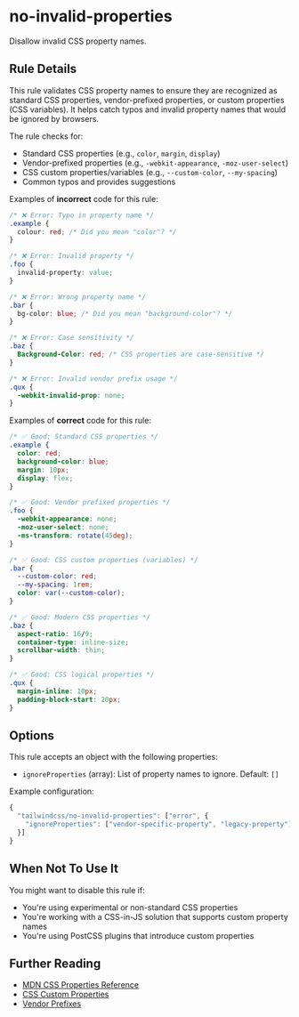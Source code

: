 # no-invalid-properties

Disallow invalid CSS property names.

## Rule Details

This rule validates CSS property names to ensure they are recognized as standard
CSS properties, vendor-prefixed properties, or custom properties (CSS
variables). It helps catch typos and invalid property names that would be
ignored by browsers.

The rule checks for:

- Standard CSS properties (e.g., `color`, `margin`, `display`)
- Vendor-prefixed properties (e.g., `-webkit-appearance`, `-moz-user-select`)
- CSS custom properties/variables (e.g., `--custom-color`, `--my-spacing`)
- Common typos and provides suggestions

Examples of **incorrect** code for this rule:

```css
/* ❌ Error: Typo in property name */
.example {
  colour: red; /* Did you mean "color"? */
}

/* ❌ Error: Invalid property */
.foo {
  invalid-property: value;
}

/* ❌ Error: Wrong property name */
.bar {
  bg-color: blue; /* Did you mean "background-color"? */
}

/* ❌ Error: Case sensitivity */
.baz {
  Background-Color: red; /* CSS properties are case-sensitive */
}

/* ❌ Error: Invalid vendor prefix usage */
.qux {
  -webkit-invalid-prop: none;
}
```

Examples of **correct** code for this rule:

```css
/* ✅ Good: Standard CSS properties */
.example {
  color: red;
  background-color: blue;
  margin: 10px;
  display: flex;
}

/* ✅ Good: Vendor prefixed properties */
.foo {
  -webkit-appearance: none;
  -moz-user-select: none;
  -ms-transform: rotate(45deg);
}

/* ✅ Good: CSS custom properties (variables) */
.bar {
  --custom-color: red;
  --my-spacing: 1rem;
  color: var(--custom-color);
}

/* ✅ Good: Modern CSS properties */
.baz {
  aspect-ratio: 16/9;
  container-type: inline-size;
  scrollbar-width: thin;
}

/* ✅ Good: CSS logical properties */
.qux {
  margin-inline: 10px;
  padding-block-start: 20px;
}
```

## Options

This rule accepts an object with the following properties:

- `ignoreProperties` (array): List of property names to ignore. Default: `[]`

Example configuration:

```js
{
  "tailwindcss/no-invalid-properties": ["error", {
    "ignoreProperties": ["vendor-specific-property", "legacy-property"]
  }]
}
```

## When Not To Use It

You might want to disable this rule if:

- You're using experimental or non-standard CSS properties
- You're working with a CSS-in-JS solution that supports custom property names
- You're using PostCSS plugins that introduce custom properties

## Further Reading

- [MDN CSS Properties Reference](https://developer.mozilla.org/en-US/docs/Web/CSS/CSS_Properties_Reference)
- [CSS Custom Properties](https://developer.mozilla.org/en-US/docs/Web/CSS/Using_CSS_custom_properties)
- [Vendor Prefixes](https://developer.mozilla.org/en-US/docs/Glossary/Vendor_Prefix)
